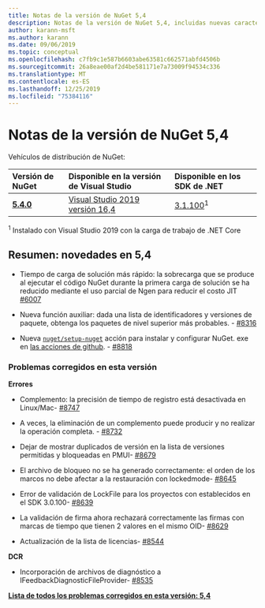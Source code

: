 ```yaml
---
title: Notas de la versión de NuGet 5,4
description: Notas de la versión de NuGet 5,4, incluidas nuevas características, correcciones de errores y DCR.
author: karann-msft
ms.author: karann
ms.date: 09/06/2019
ms.topic: conceptual
ms.openlocfilehash: c7fb9c1e587b6603abe63581c662571abfd4506b
ms.sourcegitcommit: 26a8eae00af2d4be581171e7a73009f94534c336
ms.translationtype: MT
ms.contentlocale: es-ES
ms.lasthandoff: 12/25/2019
ms.locfileid: "75384116"
---
```

# <a name="nuget-54-release-notes"></a>Notas de la versión de NuGet 5,4

Vehículos de distribución de NuGet:

| Versión de NuGet | Disponible en la versión de Visual Studio| Disponible en los SDK de .NET|
|:---|:---|:---|
| [**5.4.0**](https://nuget.org/downloads) | [Visual Studio 2019 versión 16,4](https://visualstudio.microsoft.com/downloads/) | [3.1.100](https://dotnet.microsoft.com/download/dotnet-core/3.1)<sup>1</sup> |

<sup>1</sup> Instalado con Visual Studio 2019 con la carga de trabajo de .NET Core

## <a name="summary-whats-new-in-54"></a>Resumen: novedades en 5,4

* Tiempo de carga de solución más rápido: la sobrecarga que se produce al ejecutar el código NuGet durante la primera carga de solución se ha reducido mediante el uso parcial de Ngen para reducir el costo JIT [#6007](https://github.com/NuGet/Home/issues/6007)

* Nueva función auxiliar: dada una lista de identificadores y versiones de paquete, obtenga los paquetes de nivel superior más probables. - [#8316](https://github.com/NuGet/Home/issues/8316)

* Nueva [`nuget/setup-nuget`](https://github.com/marketplace/actions/setup-nuget-exe-for-use-with-actions) acción para instalar y configurar NuGet. exe en [las acciones de github](https://github.com/features/actions). - [#8818](https://github.com/NuGet/Home/issues/8818)

### <a name="issues-fixed-in-this-release"></a>Problemas corregidos en esta versión

**Errores**

* Complemento: la precisión de tiempo de registro está desactivada en Linux/Mac- [#8747](https://github.com/NuGet/Home/issues/8747)

* A veces, la eliminación de un complemento puede producir y no realizar la operación completa. - [#8732](https://github.com/NuGet/Home/issues/8732)

* Dejar de mostrar duplicados de versión en la lista de versiones permitidas y bloqueadas en PMUI- [#8679](https://github.com/NuGet/Home/issues/8679)

* El archivo de bloqueo no se ha generado correctamente: el orden de los marcos no debe afectar a la restauración con lockedmode- [#8645](https://github.com/NuGet/Home/issues/8645)

* Error de validación de LockFile para los proyectos con <RuntimeIdentifiers> establecidos en el SDK 3.0.100- [#8639](https://github.com/NuGet/Home/issues/8639)

* La validación de firma ahora rechazará correctamente las firmas con marcas de tiempo que tienen 2 valores en el mismo OID- [#8629](https://github.com/NuGet/Home/issues/8629)

* Actualización de la lista de licencias- [#8544](https://github.com/NuGet/Home/issues/8544)

**DCR**

* Incorporación de archivos de diagnóstico a IFeedbackDiagnosticFileProvider- [#8535](https://github.com/NuGet/Home/issues/8535)

**[Lista de todos los problemas corregidos en esta versión: 5,4](https://github.com/nuget/home/issues?q=is%3Aissue+is%3Aclosed+milestone%3A%225.4")**
